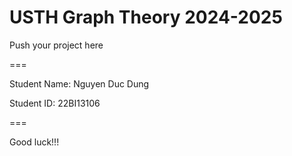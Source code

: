 # USTH Graph Theory 2024-2025

Push your project here

===

Student Name: Nguyen Duc Dung

Student ID: 22BI13106

===

Good luck!!!